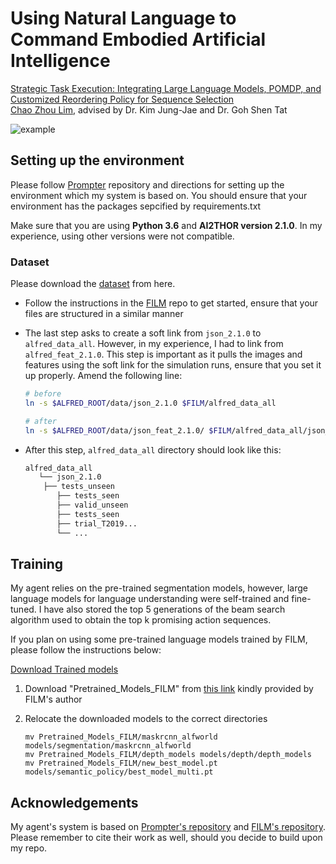 # Using Natural Language to Command Embodied Artificial Intelligence

[Strategic Task Execution: Integrating Large Language Models, POMDP, and Customized Reordering Policy for Sequence Selection
](https://chaozhoulim.com/projects/fyp/)<br />
[Chao Zhou Lim](www.chaozhoulim.com), advised by Dr. Kim Jung-Jae and Dr. Goh Shen Tat<br />

![example](./miscellaneous/coffee_edited-ezgif.com-optimize.gif)



## Setting up the environment

Please follow [Prompter](https://github.com/hitachi-rd-cv/prompter-alfred) repository and directions for setting up the environment which my system is based on. You should ensure that your environment has the packages sepcified by requirements.txt

Make sure that you are using **Python 3.6** and **AI2THOR version 2.1.0**. In my experience, using other versions were not compatible.

### Dataset


Please download the [dataset](https://github.com/askforalfred/alfred/tree/master/data) from here.

   - Follow the instructions in the [FILM](https://github.com/soyeonm/FILM) repo to get started, ensure that your files are structured in a similar manner

   - The last step asks to create a soft link from `json_2.1.0` to `alfred_data_all`. However, in my experience, I had to link from `alfred_feat_2.1.0`. This step is important as it pulls the images and features using the soft link for the simulation runs, ensure that you set it up properly. Amend the following line:
     ```bash
     # before
     ln -s $ALFRED_ROOT/data/json_2.1.0 $FILM/alfred_data_all
     
     # after
     ln -s $ALFRED_ROOT/data/json_feat_2.1.0/ $FILM/alfred_data_all/json_2.1.0
     ```
     
   - After this step, `alfred_data_all` directory should look like this:

      ```bash
      alfred_data_all
         └── json_2.1.0
          ├── tests_unseen
             ├── tests_seen
             ├── valid_unseen
             ├── tests_seen
             ├── trial_T2019...
             └── ...
      ```


## Training

My agent relies on the pre-trained segmentation models, however, large language models for language understanding were self-trained and fine-tuned. I have also stored the top 5 generations of the beam search algorithm used to obtain the top k promising action sequences.

If you plan on using some pre-trained language models trained by FILM, please follow the instructions below:

[Download Trained models](https://github.com/soyeonm/FILM#download-trained-models)

   1. Download "Pretrained_Models_FILM" from [this link](https://drive.google.com/file/d/1mkypSblrc0U3k3kGcuPzVOaY1Rt9Lqpa/view?usp=sharing) kindly provided by FILM's author

   2. Relocate the downloaded models to the correct directories

      ```
      mv Pretrained_Models_FILM/maskrcnn_alfworld models/segmentation/maskrcnn_alfworld
      mv Pretrained_Models_FILM/depth_models models/depth/depth_models
      mv Pretrained_Models_FILM/new_best_model.pt models/semantic_policy/best_model_multi.pt
      ```

## Acknowledgements

My agent's system is based on [Prompter's repository](https://github.com/hitachi-rd-cv/prompter-alfred) and [FILM's repository](https://github.com/soyeonm/FILM).
Please remember to cite their work as well, should you decide to build upon my repo.



